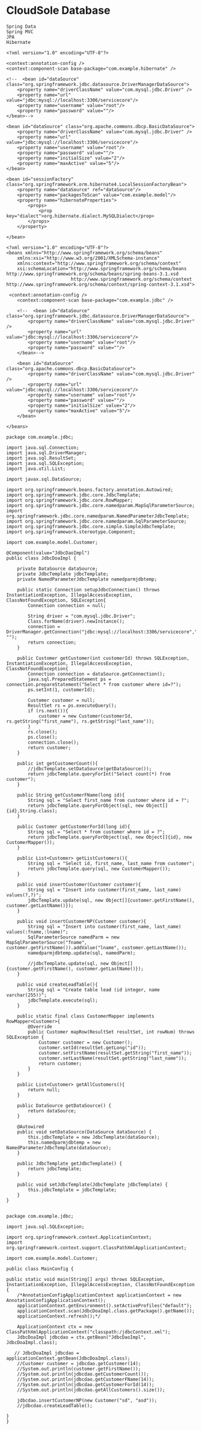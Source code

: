 # CloudSole Database

    Spring Data
    Spring MVC
    JPA
    Hibernate
    
    <?xml version="1.0" encoding="UTF-8"?>
<beans xmlns="http://www.springframework.org/schema/beans"
	xmlns:xsi="http://www.w3.org/2001/XMLSchema-instance"
	xmlns:context="http://www.springframework.org/schema/context"
	xsi:schemaLocation="http://www.springframework.org/schema/beans http://www.springframework.org/schema/beans/spring-beans-3.1.xsd
                        http://www.springframework.org/schema/context http://www.springframework.org/schema/context/spring-context-3.1.xsd">
    
    <context:annotation-config />
    <context:component-scan base-package="com.example.hibernate" />
    
	<!--  <bean id="dataSource" class="org.springframework.jdbc.datasource.DriverManagerDataSource">
		<property name="driverClassName" value="com.mysql.jdbc.Driver" />
		<property name="url" value="jdbc:mysql://localhost:3306/servicecore"/>
		<property name="username" value="root"/>
		<property name="password" value=""/>
	</bean>-->
	
	<bean id="dataSource" class="org.apache.commons.dbcp.BasicDataSource">
		<property name="driverClassName" value="com.mysql.jdbc.Driver" />
		<property name="url" value="jdbc:mysql://localhost:3306/servicecore"/>
		<property name="username" value="root"/>
		<property name="password" value=""/>
		<property name="initialSize" value="2"/>
		<property name="maxActive" value="5"/>
	</bean>
	
	<bean id="sessionFactory" class="org.springframework.orm.hibernate4.LocalSessionFactoryBean">
		<property name="dataSource" ref="dataSource"/>
		<property name="packagesToScan" value="com.example.model"/>
		<property name="hibernateProperties">
			<props>
				<prop key="dialect">org.hibernate.dialect.MySQLDialect</prop>
			</props>
		</property>
	
	</bean>
</beans>
    
    
	<?xml version="1.0" encoding="UTF-8"?>
	<beans xmlns="http://www.springframework.org/schema/beans"
		xmlns:xsi="http://www.w3.org/2001/XMLSchema-instance"
		xmlns:context="http://www.springframework.org/schema/context"
		xsi:schemaLocation="http://www.springframework.org/schema/beans http://www.springframework.org/schema/beans/spring-beans-3.1.xsd
                        	http://www.springframework.org/schema/context http://www.springframework.org/schema/context/spring-context-3.1.xsd">
    
	 <context:annotation-config />
    	<context:component-scan base-package="com.example.jdbc" />
    
		<!--  <bean id="dataSource" class="org.springframework.jdbc.datasource.DriverManagerDataSource">
			<property name="driverClassName" value="com.mysql.jdbc.Driver" />
			<property name="url" value="jdbc:mysql://localhost:3306/servicecore"/>
			<property name="username" value="root"/>
			<property name="password" value=""/>
		</bean>-->
	
		<bean id="dataSource" class="org.apache.commons.dbcp.BasicDataSource">
			<property name="driverClassName" value="com.mysql.jdbc.Driver" />
			<property name="url" value="jdbc:mysql://localhost:3306/servicecore"/>
			<property name="username" value="root"/>
			<property name="password" value=""/>
			<property name="initialSize" value="2"/>
			<property name="maxActive" value="5"/>
		</bean>
	
	</beans>
    
    package com.example.jdbc;

	import java.sql.Connection;
	import java.sql.DriverManager;
	import java.sql.ResultSet;
	import java.sql.SQLException;
	import java.util.List;

	import javax.sql.DataSource;

	import org.springframework.beans.factory.annotation.Autowired;
	import org.springframework.jdbc.core.JdbcTemplate;
	import org.springframework.jdbc.core.RowMapper;
	import org.springframework.jdbc.core.namedparam.MapSqlParameterSource;
	import org.springframework.jdbc.core.namedparam.NamedParameterJdbcTemplate;
	import org.springframework.jdbc.core.namedparam.SqlParameterSource;
	import org.springframework.jdbc.core.simple.SimpleJdbcTemplate;
	import org.springframework.stereotype.Component;

	import com.example.model.Customer;

	@Component(value="JdbcDaoImpl")
	public class JdbcDoaImpl {
	
		private DataSource dataSource;
		private JdbcTemplate jdbcTemplate;
		private NamedParameterJdbcTemplate namedparmjdbtemp;
		
		public static Connection setupJdbcConnection() throws InstantiationException, IllegalAccessException, ClassNotFoundException, SQLException{
			Connection connection = null;
		
			String driver = "com.mysql.jdbc.Driver";
			Class.forName(driver).newInstance();
			connection = DriverManager.getConnection("jdbc:mysql://localhost:3306/servicecore","root", "");
			return connection;
		}
	
		public Customer getCustomer(int customerId) throws SQLException, InstantiationException, IllegalAccessException, ClassNotFoundException{
			Connection connection = dataSource.getConnection();
			java.sql.PreparedStatement ps = connection.prepareStatement("Select * from customer where id=?");
			ps.setInt(1, customerId);
		
			Customer customer = null;
			ResultSet rs = ps.executeQuery();
			if (rs.next()){
				customer = new Customer(customerId, rs.getString("first_name"), rs.getString("last_name"));
			}
			rs.close();
			ps.close();
			connection.close();
			return customer;
		}
	
		public int getCustomerCount(){
			//jdbcTemplate.setDataSource(getDataSource());
			return jdbcTemplate.queryForInt("Select count(*) from customer");
		}
	
		public String getCustomerFName(long id){
			String sql = "Select first_name from customer where id = ?";
			return jdbcTemplate.queryForObject(sql, new Object[]{id},String.class);
		}
	
		public Customer getCustomerForId(long id){
			String sql = "Select * from customer where id = ?";
			return jdbcTemplate.queryForObject(sql, new Object[]{id}, new CustomerMapper());
		}
	
		public List<Customer> getListCustomers(){
			String sql = "Select id, first_name, last_name from customer";
			return jdbcTemplate.query(sql, new CustomerMapper());
		}
	
		public void insertCustomer(Customer customer){
			String sql = "Insert into customer(first_name, last_name) values(?,?)";
			jdbcTemplate.update(sql, new Object[]{customer.getFirstName(), customer.getLastName()});
		}
	
		public void insertCustomerNP(Customer customer){
			String sql = "Insert into customer(first_name, last_name) values(:fname,:lname)";
			SqlParameterSource namedParm = new MapSqlParameterSource("fname", customer.getFirstName()).addValue("lname", customer.getLastName());
			namedparmjdbtemp.update(sql, namedParm);
		
			//jdbcTemplate.update(sql, new Object[]{customer.getFirstName(), customer.getLastName()});
		}
	
		public void createLeadTable(){
			String sql = "Create table lead (id integer, name varchar(255))";
			jdbcTemplate.execute(sql);
		}
	
		public static final class CustomerMapper implements RowMapper<Customer>{
			@Override
			public Customer mapRow(ResultSet resultSet, int rowNum) throws SQLException {
				Customer customer = new Customer();
				customer.setId(resultSet.getLong("id"));
				customer.setFirstName(resultSet.getString("first_name"));
				customer.setLastName(resultSet.getString("last_name"));
				return customer;
			}
		}
	
		public List<Customer> getAllCustomers(){
			return null;
		}
	
		public DataSource getDataSource() {
			return dataSource;
		}
	
		@Autowired
		public void setDataSource(DataSource dataSource) {
			this.jdbcTemplate = new JdbcTemplate(dataSource);
			this.namedparmjdbtemp = new NamedParameterJdbcTemplate(dataSource);
		}
	
		public JdbcTemplate getJdbcTemplate() {
			return jdbcTemplate;
		}

		public void setJdbcTemplate(JdbcTemplate jdbcTemplate) {
			this.jdbcTemplate = jdbcTemplate;
		}
	}
    
    
	package com.example.jdbc;

	import java.sql.SQLException;

	import org.springframework.context.ApplicationContext;
	import org.springframework.context.support.ClassPathXmlApplicationContext;

	import com.example.model.Customer;

	public class MainConfig {

	public static void main(String[] args) throws SQLException, InstantiationException, IllegalAccessException, ClassNotFoundException {
		/*AnnotationConfigApplicationContext applicationContext = new AnnotationConfigApplicationContext();
        applicationContext.getEnvironment().setActiveProfiles("default");
        applicationContext.scan(JdbcDoaImpl.class.getPackage().getName());
        applicationContext.refresh();*/
		
		ApplicationContext ctx = new ClassPathXmlApplicationContext("classpath:/jdbcContext.xml");
		JdbcDoaImpl jdbcdao = ctx.getBean("JdbcDaoImpl", JdbcDoaImpl.class);
		
       // JdbcDoaImpl jdbcdao = applicationContext.getBean(JdbcDoaImpl.class);
		//Customer customer = jdbcdao.getCustomer(14);
		//System.out.println(customer.getFirstName());
		//System.out.println(jdbcdao.getCustomerCount());
		//System.out.println(jdbcdao.getCustomerFName(14));
		//System.out.println(jdbcdao.getCustomerForId(14));
		//System.out.println(jdbcdao.getAllCustomers().size());
		
		jdbcdao.insertCustomerNP(new Customer("sd", "asd"));
		//jdbcdao.createLeadTable();
		
	}
	}

    
    

    
